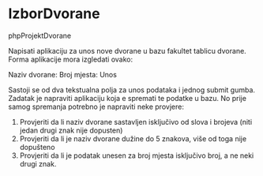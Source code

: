 # IzborDvorane

phpProjektDvorane

Napisati aplikaciju za unos nove dvorane u bazu fakultet tablicu dvorane.
Forma aplikacije mora izgledati ovako:

Naziv dvorane: <text polje za unos naziva>
Broj mjesta: <text polje za unos broja>
Unos

Sastoji se od dva tekstualna polja za unos podataka i jednog submit gumba. 
Zadatak je napraviti aplikaciju koja e spremati te podatke u bazu.
No prije samog spremanja potrebno je napraviti neke provjere:

1. Provjeriti da li naziv dvorane sastavljen isključivo od slova i brojeva (niti jedan drugi znak nije dopusten)
2. Provjeriti da li je naziv dvorane dužine do 5 znakova, više od toga nije dopušteno
3. Provjeriti da li je podatak unesen za broj mjesta isključivo broj, a ne neki drugi znak.
